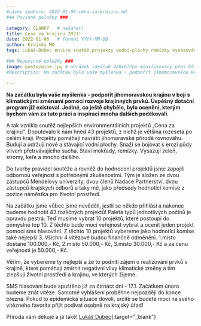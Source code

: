 ```yaml
---
#název souboru: 2022-01-06-cena-za-krajinu.md
### Povinné položky ###

category: CLANKY   # nešahat!
title: Cena za krajinu 2021! 
date: 2022-01-06   # formát YYYY-MM-DD
author: Krajský MO
tags: Lukáš-Dubec enviro soutěž projekty vodní-plochy remízky vysazování zeleň archiv # kategorie odděleny mezerami, např. volby zemědělství životní-prostředí piráti (viz https://jihomoravsky.pirati.cz/tags/)

### Nepovinné položky ###
image: posts/wine.jpg # obrázek ideálně 420x677px minifikovaný přes https://tinypng.com/
#description: Na začátku byla vaše myšlenka - podpořit jihomoravskou krajinu v boji s klimatickými změnami pomocí rozvoje krajinných prvků. Úspěšný dotační program již existoval. Jediné, co ještě chybělo, bylo ocenění, kterým bychom vám za tuto práci a inspiraci mnoha dalších poděkovali.

---
```


**Na začátku byla vaše myšlenka - podpořit jihomoravskou krajinu v boji s klimatickými změnami pomocí rozvoje krajinných prvků. Úspěšný dotační program již existoval. Jediné, co ještě chybělo, bylo ocenění, kterým bychom vám za tuto práci a inspiraci mnoha dalších poděkovali.**
 
A tak vznikla soutěž nejlepších environmentálních projektů „Cena za krajinu”. Doputovalo k nám hned 43 projektů, z nichž je většina rozeseta po celém kraji. Projekty pomáhají navrátit jihomoravské přírodě rovnováhu. Budují a udržují nové a stávající vodní plochy. Snaží se bojovat s erozí půdy vlivem přetrvávajícího sucha. Staví mokřady, remízky. Vysazují zeleň, stromy, keře a mnoho dalšího.
 
Do tvorby pravidel soutěže a rovněž do hodnocení projektů jsme zapojili odbornou veřejnost s potřebnými zkušenostmi. Tým je složen ze dvou zástupců Mendelovy univerzity, dvou členů Nadace Partnerství, dvou zástupců krajských odborů a taky mě, jako předsedy hodnotící komise z pozice náměstka pro životní prostředí.
 
Na začátku jsme vůbec jsme nevěděli, jestli se někdo přihlásí a nakonec budeme hodnotit 43 rozličných projektů! Paleta typů jednotlivých počinů je opravdu pestrá. Teď musíme vybrat 10 projektů, které postoupí do pomyslné top 10. Z těchto bude moci veřejnost vybrat a ocenit jeden projekt pomocí sms hlasování. Z těchto 10 projektů vybereme jako hodnotící komise také nejlepší 3. Všichni 4 vítězové budou finančně odměněni. 1.místo dostane 100.000,- Kč, 2.místo 50.000,- Kč, 3.místo 30.000,- Kč a za cenu veřejnosti je 50.000,- Kč.
 
Věřím, že vybereme ty nejlepší a že to podnítí zájem o realizování prvků v krajině, které pomáhají zmírnit negativní vlivy klimatické změny a tím zlepšují životní prostředí a krajinu, ve kterých žijeme.
 
SMS hlasování bude spuštěno již za čtrnáct dní - 17.1. Začátkem února budeme znát vítěze. Samotné vyhlášení proběhne nejpozději do konce března. Pokud to epidemická situace dovolí, určitě se budete moci na svého vítězného favorita přijít podívat osobně na krajský úřad!
 
Příroda vám děkuje a já také!
[Lukáš Dubec](https://jihomoravsky.pirati.cz/lide/lukas-dubec/){:target="_blank"}


